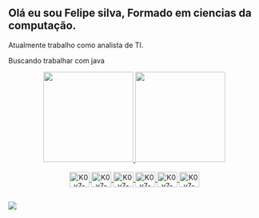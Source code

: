 ## Olá eu sou Felipe silva, Formado em ciencias da computação.

Atualmente trabalho como analista de TI.

Buscando trabalhar com java 

<div align="center">
  <a href="https://github.com/K0v7">
  <img height="180em" src="https://github-readme-stats.vercel.app/api?username=K0v7&show_icons=true&theme=dark&include_all_commits=true&count_private=true"/>
  <img height="180em" src="https://github-readme-stats.vercel.app/api/top-langs/?username=K0v7&layout=compact&langs_count=7&theme=dark"/>
</div>
  
<div style="display: inline_block" align="center"> <br>
  <img align="center" alt="K0v7-Java" height="30" width="40" src="https://cdn.jsdelivr.net/gh/devicons/devicon/icons/java/java-original-wordmark.svg">
  <img align="center" alt="K0v7-Java" height="30" width="40" src="https://cdn.jsdelivr.net/gh/devicons/devicon/icons/javascript/javascript-original.svg">
  <img align="center" alt="K0v7-Java" height="30" width="40" src="https://cdn.jsdelivr.net/gh/devicons/devicon/icons/python/python-original-wordmark.svg">
  <img align="center" alt="K0v7-Java" height="30" width="40" src="https://cdn.jsdelivr.net/gh/devicons/devicon/icons/c/c-original.svg">
  <img align="center" alt="K0v7-Java" height="30" width="40" src="https://cdn.jsdelivr.net/gh/devicons/devicon/icons/csharp/csharp-original.svg">
  <img align="center" alt="K0v7-Java" height="30" width="40" src="https://cdn.jsdelivr.net/gh/devicons/devicon/icons/oracle/oracle-original.svg">
  
  
</div>
  
  ##
 
<div> 
 
  <a href="https://www.linkedin.com/in/K0v7" target="_blank"><img src="https://img.shields.io/badge/-LinkedIn-%230077B5?style=for-the-badge&logo=linkedin&logoColor=white" target="_blank"></a> 
 
 
</div>
